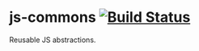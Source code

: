 js-commons [![Build Status](https://travis-ci.org/edorasware/js-commons.svg?branch=master)](https://travis-ci.org/edorasware/js-commons)
==========

Reusable JS abstractions.
